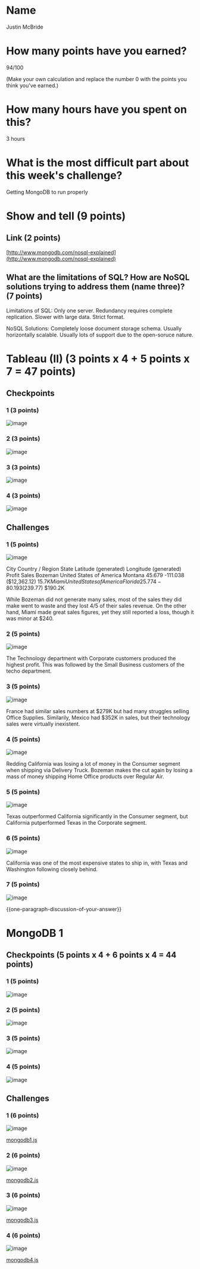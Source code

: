 # Name

Justin McBride

# How many points have you earned?

94/100

(Make your own calculation and replace the number 0 with the points you think you've earned.)

# How many hours have you spent on this?

3 hours

# What is the most difficult part about this week's challenge?

Getting MongoDB to run properly

# Show and tell (9 points)

## Link (2 points)

[http://www.mongodb.com/nosql-explained](http://www.mongodb.com/nosql-explained)

## What are the limitations of SQL? How are NoSQL solutions trying to address them (name three)? (7 points)

Limitations of SQL:
Only one server.
Redundancy requires complete replication.
Slower with large data.
Strict format.

NoSQL Solutions:
Completely loose document storage schema.
Usually horizontally scalable.
Usually lots of support due to the open-soruce nature.

# Tableau (II) (3 points x 4 + 5 points x 7 = 47 points)

## Checkpoints

### 1 (3 points)

![image](images/tabCP1.png?raw=true)

### 2 (3 points)

![image](images/tabCP2.png?raw=true)

### 3 (3 points)

![image](images/tabCP3.png?raw=true)

### 4 (3 points)

![image](images/tabCP4.png?raw=true)

## Challenges

### 1 (5 points)

![image](images/tabCH1.png?raw=true)

City	Country / Region	State	Latitude (generated)	Longitude (generated)	Profit	Sales
Bozeman	United States of America	Montana	45.679	-111.038	($12,362.12)	$15.7K
Miami	United States of America	Florida	25.774	-80.193	($239.77)	$190.2K

While Bozeman did not generate many sales, most of the sales they did make went to waste and they lost 4/5 of their sales revenue.
On the other hand, Miami made great sales figures, yet they still reported a loss, though it was minor at $240.

### 2 (5 points)

![image](images/tabCH2.png?raw=true)

The Technology department with Corporate customers produced the highest profit. This was followed by the Small Business customers of the techo department. 

### 3 (5 points)

![image](images/tabCH3.png?raw=true)

France had similar sales numbers at $279K but had many struggles selling Office Supplies. Similarily, Mexico had $352K in sales, but their technology sales were virtually inexistent. 

### 4 (5 points)

![image](images/tabCH4.png?raw=true)

Redding California was losing a lot of money in the Consumer segment when shipping via Delivery Truck.
Bozeman makes the cut again by losing a mass of money shipping Home Office products over Regular Air.

### 5 (5 points)

![image](images/tabCH5.png?raw=true)

Texas outperformed California significantly in the Consumer segment, but California putperformed Texas in the Corporate segment.

### 6 (5 points)

![image](images/tabCH6.png?raw=true)

California was one of the most expensive states to ship in, with Texas and Washington following closely behind.

### 7 (5 points)

![image](images/tabCH7.png?raw=true)

{{one-paragraph-discussion-of-your-answer}}


# MongoDB 1

## Checkpoints (5 points x 4 + 6 points x 4 = 44  points)

### 1 (5 points)

![image](images/mongoCP1.png?raw=true)

### 2 (5 points)

![image](images/mongoCP2.png?raw=true)

### 3 (5 points)

![image](images/mongoCP3.png?raw=true)

### 4 (5 points)

![image](images/mongoCP4.png?raw=true)

## Challenges


### 1 (6 points)

![image](images/mongoCH1.png?raw=true)

[mongodb1.js](mongodb1.js)

### 2 (6 points)

![image](images/mongoCH2.png?raw=true)

[mongodb2.js](mongodb2.js)

### 3 (6 points)

![image](images/mongoCH3.png?raw=true)

[mongodb3.js](mongodb3.js)

### 4 (6 points)

![image](images/mongoCH4.png?raw=true)

[mongodb4.js](mongodb4.js)
